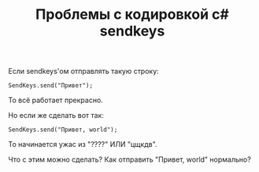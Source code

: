 ﻿---
title: "Проблемы с кодировкой c# sendkeys"
se.owner.user_id: 274105
se.owner.display_name: "CrazyProgrammist"
se.owner.link: "https://ru.stackoverflow.com/users/274105/crazyprogrammist"
se.link: "https://ru.stackoverflow.com/questions/797658/%d0%9f%d1%80%d0%be%d0%b1%d0%bb%d0%b5%d0%bc%d1%8b-%d1%81-%d0%ba%d0%be%d0%b4%d0%b8%d1%80%d0%be%d0%b2%d0%ba%d0%be%d0%b9-c-sendkeys"
se.question_id: 797658
se.post_type: question
se.score: 2
---
<p>Если sendkeys'ом отправлять такую строку:</p>

<pre><code>SendKeys.send("Привет");
</code></pre>

<p>То всё работает прекрасно.</p>

<p>Но если же сделать вот так:</p>

<pre><code>SendKeys.send("Привет, world");
</code></pre>

<p>То начинается ужас из "????" ИЛИ "цщкдв".</p>

<p>Что с этим можно сделать? Как отправить "Привет, world" нормально?</p>
